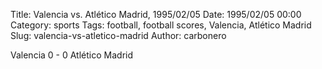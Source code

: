 Title: Valencia vs. Atlético Madrid, 1995/02/05
Date: 1995/02/05 00:00
Category: sports
Tags: football, football scores, Valencia, Atlético Madrid
Slug: valencia-vs-atletico-madrid
Author: carbonero


Valencia 0 - 0 Atlético Madrid
